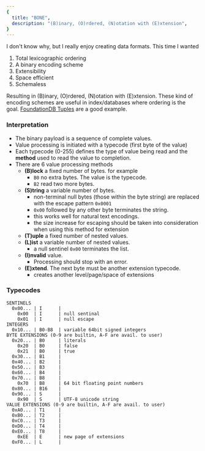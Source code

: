 ```yaml
---
{
  title: "BONE",
  description: "(B)inary, (O)rdered, (N)otation with (E)xtension",
}
---
```


I don't know why, but I really enjoy creating data formats. This time I wanted

1. Total lexicographic ordering
2. A binary encoding scheme
3. Extensibility
4. Space efficient
5. Schemaless

Resulting in (B)inary, (O)rdered, (N)otation with (E)xtension. These kind of
encoding schemes are useful in index/databases where ordering is the goal.
[FoundationDB Tuples](https://github.com/apple/foundationdb/blob/main/design/tuple.md)
are a good example.

### Interpretation

- The binary payload is a sequence of complete values.
- Value processing is initiated with a typecode (first byte of the value)
- Each typecode (0-255) defines the type of value being read and the **method**
  used to read the value to completion.
- There are 6 value processing methods
  - **(B)lock** a fixed number of bytes. for example
    - `B0` no extra bytes. The value is the typecode.
    - `B2` read two more bytes.
  - **(S)tring** a variable number of bytes.
    - non-terminal null bytes (those within the byte string) are replaced with
      the escape pattern `0x0001`
    - `0x00` followed by any other byte terminates the string.
    - this works well for natural text encodings.
    - the size increase for escaping should be taken into consideration when
      using this method for extension
  - **(T)uple** a fixed number of nested values.
  - **(L)ist** a variable number of nested values.
    - a null sentinel `0x00` terminates the list.
  - **(I)nvalid** value.
    - Processing should stop with an error.
  - **(E)xtend**. The next byte must be another extension typecode.
    - creates another level/page/space of extensions

### Typecodes

```
SENTINELS
  0x00... | I      |
    0x00  | I      | null sentinal
    0x01  | I      | null escape
INTEGERS
  0x10... | B0-B8  | variable 64bit signed integers
BYTE EXTENSIONS (0-9 are builtin, A-F are avail. to user)
  0x20... | B0     | literals
    0x20  | B0     | false
    0x21  | B0     | true
  0x30... | B1     |
  0x40... | B2     |
  0x50... | B3     |
  0x60... | B4     |
  0x70... | B8     |
    0x70  | B8     | 64 bit floating point numbers
  0x80... | B16    |
  0x90... | S      |
    0x90  | S      | UTF-8 unicode string
VALUE EXTENSIONS (0-9 are builtin, A-F are avail. to user)
  0xA0... | T1     |
  0xB0... | T2     |
  0xC0... | T3     |
  0xD0... | T4     |
  0xE0... | T8     |
    0xEE  | E      | new page of extensions
  0xF0... | L      |
```
